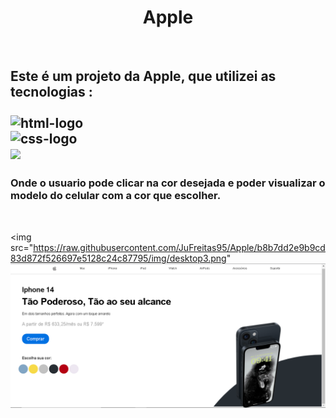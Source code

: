 <h1 align="center">Apple</h1>
<br>
<h2>Este é um projeto da Apple, que utilizei as tecnologias :

  <br>
  <br>

 <img src="https://img.shields.io/badge/HTML5-E34F26?style=for-the-badge&logo=html5&logoColor=w" alt="html-logo"/>
<br>
<img src="https://img.shields.io/badge/CSS3-1572B6?style=for-the-badge&logo=css3&logoColor=white" alt="css-logo"/> 
  <br>
  <img src="https://img.shields.io/badge/JavaScript-F7DF1E?style=for-the-badge&logo=javascript&logoColor=black">
  <br>
  
<h3>Onde o usuario pode clicar na cor desejada e poder visualizar o modelo 
do celular com a cor que escolher.</h3>
<br>


  <img src="https://raw.githubusercontent.com/JuFreitas95/Apple/b8b7dd2e9b9cd83d872f526697e5128c24c87795/img/desktop3.png"
       <br>
  <img src="https://raw.githubusercontent.com/JuFreitas95/Apple/b8b7dd2e9b9cd83d872f526697e5128c24c87795/img/desktop4.png">
  <br>



